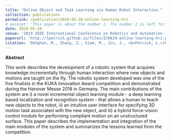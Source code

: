 ```yaml
---
title: "Online Object and Task Learning via Human Robot Interaction."
collection: publications
permalink: /publication/2019-05-20-online-learning-hri
# excerpt: 'This paper is about the number 1. The number 2 is left for future work.'
date: 2019-05-20
venue: '2019 IEEE International Conference on Robotics and Automation (ICRA)'
paperurl: 'http://lpetrich.github.io/files/ICRA19-online-learning-hri.pdf'
citation: 'Dehghan, M., Zhang, Z., Siam, M., Jin, J., <b>Petrich, L.</b>, and Jägersand, M. (2019). &quot;Online Object and Task Learning via Human Robot Interaction.&quot; In <i>2019 IEEE International Conference on Robotics and Automation (ICRA)</i>, pp. 2132-2138.'
---
```

<!-- This paper is about the number 1. The number 2 is left for future workssssss -->

<!-- [Download paper here](http://lpetrich.github.io/files/ICRA19-online-learning-hri.pdf)

Dehghan, M., Zhang, Z., Siam, M., Jin, J., **Petrich, L.**, and Jägersand, M. (2019) "Online Object and Task Learning via Human Robot Interaction." <i>In 2019 IEEE International Conference on Robotics and Automation (ICRA)</i>, pp. 2132-2138. -->

**Abstract**

This work describes the development of a robotic system that acquires knowledge incrementally through human interaction where new objects and motions are taught on the fly. The robotic system developed was one of the five finalists in the KUKA Innovation Award competition and demonstrated during the Hanover Messe 2018 in Germany. The main contributions of the system are i) a novel incremental object learning module - a deep learning based localization and recognition system - that allows a human to teach new objects to the robot, ii) an intuitive user interface for specifying 3D motion task associated with the new object, and iii) a hybrid force-vision control module for performing compliant motion on an unstructured surface. This paper describes the implementation and integration of the main modules of the system and summarizes the lessons learned from the competition.